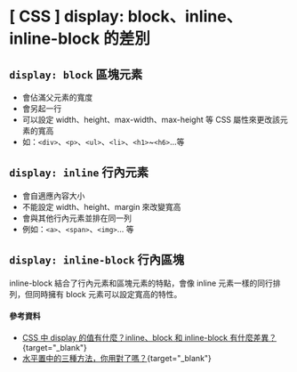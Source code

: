 # \[ CSS ] display: block、inline、inline-block 的差別

## `display: block` 區塊元素
* 會佔滿父元素的寬度
* 會另起一行
* 可以設定 width、height、max-width、max-height 等 CSS 屬性來更改該元素的寬高
* 如：`<div>`、`<p>`、`<ul>`、`<li>`、`<h1>`~`<h6>`...等


## `display: inline` 行內元素
* 會自適應內容大小
* 不能設定 width、height、margin 來改變寬高
* 會與其他行內元素並排在同一列
* 例如：`<a>`、`<span>`、`<img>`... 等


## `display: inline-block` 行內區塊
inline-block 結合了行內元素和區塊元素的特點，會像 inline 元素一樣的同行排列，但同時擁有 block 元素可以設定寬高的特性。


#### 參考資料
* [CSS 中 display 的值有什麼？inline、block 和 inline-block 有什麼差異？](https://www.explainthis.io/zh-hant/swe/css-center){target="_blank"}
* [水平置中的三種方法，你用對了嗎？](https://eoscreative.co/center-things-on-web-page-html-css/){target="_blank"}